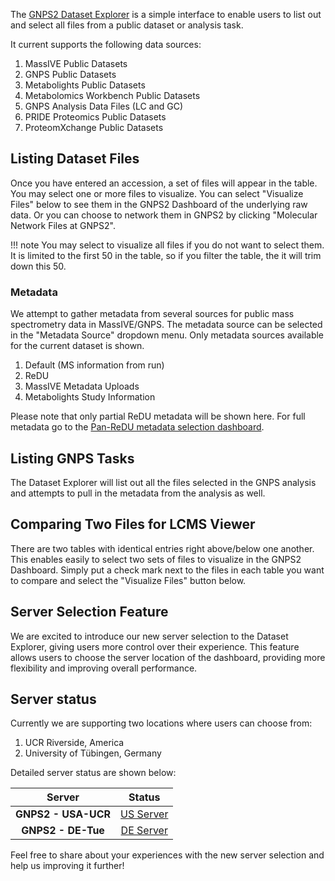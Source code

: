 The [GNPS2 Dataset Explorer](https://explorer.gnps2.org/) is a simple interface to enable users to list out and select all files from a public dataset or analysis task. 

It current supports the following data sources:

1. MassIVE Public Datasets
1. GNPS Public Datasets
1. Metabolights Public Datasets
1. Metabolomics Workbench Public Datasets
1. GNPS Analysis Data Files (LC and GC)
1. PRIDE Proteomics Public Datasets
1. ProteomXchange Public Datasets

## Listing Dataset Files

Once you have entered an accession, a set of files will appear in the table. You may select one or more files to visualize. You can select "Visualize Files" below to see them in the GNPS2 Dashboard of the underlying raw data. Or you can choose to network them in GNPS2 by clicking "Molecular Network Files at GNPS2". 

!!! note
    You may select to visualize all files if you do not want to select them. It is limited to the first 50 in the table, so if you filter the table, the it will trim down this 50. 

### Metadata

We attempt to gather metadata from several sources for public mass spectrometry data in MassIVE/GNPS. The metadata source can be selected in the "Metadata Source" dropdown menu. Only metadata sources available for the current dataset is shown. 

1. Default (MS information from run)
1. ReDU
1. MassIVE Metadata Uploads
1. Metabolights Study Information

Please note that only partial ReDU metadata will be shown here. For full metadata go to the [Pan-ReDU metadata selection dashboard](https://redu.gnps2.org/selection/).

## Listing GNPS Tasks

The Dataset Explorer will list out all the files selected in the GNPS analysis and attempts to pull in the metadata from the analysis as well. 
## Comparing Two Files for LCMS Viewer

There are two tables with identical entries right above/below one another. This enables easily to select two sets of files to visualize in the GNPS2 Dashboard. Simply put a check mark next to the files in each table you want to compare and select the "Visualize Files" button below. 

## Server Selection Feature 

We are excited to introduce our new server selection to the Dataset Explorer, giving users more control over their experience. This feature allows users to choose the server location of the dashboard, providing more flexibility and improving overall performance.

## Server status 
Currently we are supporting two locations where users can choose from:

1. UCR Riverside, America
1. University of Tübingen, Germany 


Detailed server status are shown below:

| Server              | Status |
|:-------------------:|:---------------------------------------------------------------:|
| **GNPS2 - USA-UCR** | [US Server](https://stats.uptimerobot.com/4P67vuzkr8/793055871) |
| **GNPS2 - DE-Tue**  | [DE Server](https://stats.uptimerobot.com/4P67vuzkr8/796180194) |

Feel free to share about your experiences with the new server selection and help us improving it further!
